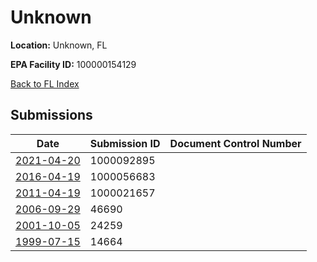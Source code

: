 # Unknown

**Location:** Unknown, FL

**EPA Facility ID:** 100000154129

[Back to FL Index](../../index.md)

## Submissions

| Date | Submission ID | Document Control Number |
|------|--------------|-------------------------|
| [2021-04-20](submissions/1000092895.md) | 1000092895 |  |
| [2016-04-19](submissions/1000056683.md) | 1000056683 |  |
| [2011-04-19](submissions/1000021657.md) | 1000021657 |  |
| [2006-09-29](submissions/46690.md) | 46690 |  |
| [2001-10-05](submissions/24259.md) | 24259 |  |
| [1999-07-15](submissions/14664.md) | 14664 |  |
